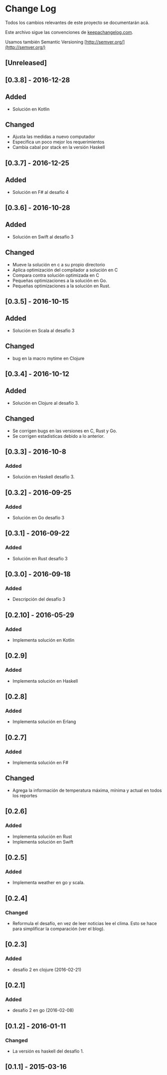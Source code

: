 # Change Log

Todos los cambios relevantes de este proyecto se documentarán acá.

Este archivo sigue las convenciones de [keepachangelog.com](http://keepachangelog.com/).

Usamos también Semantic Versioning [http://semver.org/](http://semver.org/)

## [Unreleased]

## [0.3.8] - 2016-12-28

## Added

- Solución en Kotlin

## Changed

- Ajusta las medidas a nuevo computador
- Especifica un poco mejor los requerimientos
- Cambia cabal por stack en la versión Haskell

## [0.3.7] - 2016-12-25

## Added

- Solución en F# al desafío 4

## [0.3.6] - 2016-10-28

## Added

- Solución en Swift al desafío 3

## Changed

- Mueve la solución en c a su propio directorio
- Aplica optimización del compilador a solución en C
- Compara contra solución optimizada en C
- Pequeñas optimizaciones a la solución en Go.
- Pequeñas optimizaciones a la solución en Rust.

## [0.3.5] - 2016-10-15

## Added

- Solución en Scala al desafío 3

## Changed

- bug en la macro mytime en Clojure

## [0.3.4] - 2016-10-12

## Added

- Solución en Clojure al desafío 3.

## Changed

- Se corrigen bugs en las versiones en C, Rust y Go.
- Se corrigen estadisticas debido a lo anterior.

## [0.3.3] - 2016-10-8

### Added

- Solución en Haskell desafío 3.

## [0.3.2] - 2016-09-25

### Added

- Solución en Go desafío 3

## [0.3.1] - 2016-09-22

### Added

- Solución en Rust desafío 3

## [0.3.0] - 2016-09-18

### Added

- Descripción del desafío 3

## [0.2.10] - 2016-05-29

### Added
- Implementa solución en Kotlin

## [0.2.9]

### Added
- Implementa solución en Haskell

## [0.2.8]

### Added
- Implementa solución en Erlang

## [0.2.7]

### Added
- Implementa solución en F#

## Changed
- Agrega la información de temperatura máxima, mínima y actual en todos los reportes

## [0.2.6]

### Added
- Implementa solución en Rust
- Implementa solución en Swift

## [0.2.5]

### Added

- Implementa weather en go y scala.

## [0.2.4]

### Changed

- Reformula el desafío, en vez de leer noticias lee el clima. Esto se hace para simplificar la comparación (ver el blog).

## [0.2.3]

### Added

- desafío 2 en clojure (2016-02-21)

## [0.2.1] 

### Added

- desafío 2 en go (2016-02-08)

## [0.1.2] - 2016-01-11

### Changed

- La versión es haskell del desafío 1.

## [0.1.1] - 2015-03-16


